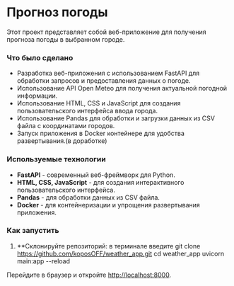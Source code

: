 # Прогноз погоды

Этот проект представляет собой веб-приложение для получения прогноза погоды в выбранном городе.

### Что было сделано

- Разработка веб-приложения с использованием FastAPI для обработки запросов и предоставления данных о погоде.
- Использование API Open Meteo для получения актуальной погодной информации.
- Использование HTML, CSS и JavaScript для создания пользовательского интерфейса  ввода города.
- Использование Pandas для обработки и загрузки данных из CSV файла с координатами городов.
- Запуск приложения в Docker контейнере для удобства развертывания.(в доработке)

### Используемые технологии

- **FastAPI** - современный веб-фреймворк для Python.
- **HTML, CSS, JavaScript** - для создания интерактивного пользовательского интерфейса.
- **Pandas** - для обработки данных из CSV файла.
- **Docker** - для контейнеризации и упрощения развертывания приложения.

### Как запустить

1. **Склонируйте репозиторий:
в терминале введите
    git clone https://github.com/koposOFF/weather_app.git
    cd weather_app
    uvicorn main:app --reload

Перейдите в браузер и откройте [http://localhost:8000](http://localhost:8000).
